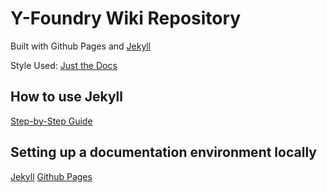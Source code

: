 # Y-Foundry Wiki Repository

Built with Github Pages and [Jekyll](https://jekyllrb.com/)

Style Used:
[Just the Docs](https://just-the-docs.github.io/just-the-docs/)

## How to use Jekyll
[Step-by-Step Guide](https://jekyllrb.com/docs/step-by-step/02-liquid/)

## Setting up a documentation environment locally
[Jekyll](https://jekyllrb.com/docs/step-by-step/01-setup/)
[Github Pages](https://docs.github.com/en/pages/setting-up-a-github-pages-site-with-jekyll/testing-your-github-pages-site-locally-with-jekyll)

